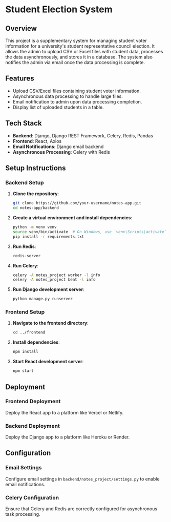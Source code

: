 # Student Election System

## Overview

This project is a supplementary system for managing student voter information for a university's student representative council election. It allows the admin to upload CSV or Excel files with student data, processes the data asynchronously, and stores it in a database. The system also notifies the admin via email once the data processing is complete.

## Features

- Upload CSV/Excel files containing student voter information.
- Asynchronous data processing to handle large files.
- Email notification to admin upon data processing completion.
- Display list of uploaded students in a table.

## Tech Stack

- **Backend**: Django, Django REST Framework, Celery, Redis, Pandas
- **Frontend**: React, Axios
- **Email Notifications**: Django email backend
- **Asynchronous Processing**: Celery with Redis

## Setup Instructions

### Backend Setup

1. **Clone the repository**:
    ```bash
    git clone https://github.com/your-username/notes-app.git
    cd notes-app/backend
    ```

2. **Create a virtual environment and install dependencies**:
    ```bash
    python -m venv venv
    source venv/bin/activate  # On Windows, use `venv\Scripts\activate`
    pip install -r requirements.txt
    ```

3. **Run Redis**:
    ```bash
    redis-server
    ```

4. **Run Celery**:
    ```bash
    celery -A notes_project worker -l info
    celery -A notes_project beat -l info
    ```

5. **Run Django development server**:
    ```bash
    python manage.py runserver
    ```

### Frontend Setup

1. **Navigate to the frontend directory**:
    ```bash
    cd ../frontend
    ```

2. **Install dependencies**:
    ```bash
    npm install
    ```

3. **Start React development server**:
    ```bash
    npm start
    ```

## Deployment

### Frontend Deployment

Deploy the React app to a platform like Vercel or Netlify.

### Backend Deployment

Deploy the Django app to a platform like Heroku or Render.

## Configuration

### Email Settings

Configure email settings in `backend/notes_project/settings.py` to enable email notifications.

### Celery Configuration

Ensure that Celery and Redis are correctly configured for asynchronous task processing.
